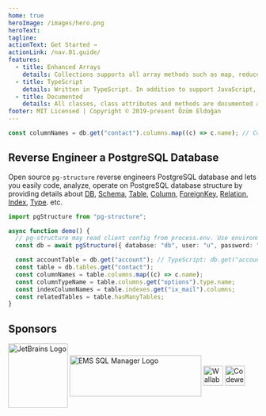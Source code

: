 ```yaml
---
home: true
heroImage: /images/hero.png
heroText:
tagline:
actionText: Get Started →
actionLink: /nav.01.guide/
features:
  - title: Enhanced Arrays
    details: Collections supports all array methods such as map, reduce, forEach() as well as direct access methods such as get.
  - title: TypeScript
    details: Written in TypeScript. In addition to support JavaScript, all typings are available in TypeScript.
  - title: Documented
    details: All classes, class attributes and methods are documented and available via documentation web site.
footer: MIT Licensed | Copyright © 2019-present Özüm Eldoğan
---
```


```ts
const columnNames = db.get("contact").columns.map((c) => c.name); // Column names of `public.contact` table.
```

## Reverse Engineer a PostgreSQL Database

Open source `pg-structure` reverse engineers PostgreSQL database and lets you easily code, analyze, operate on PostgreSQL database structure by providing details about [DB](/nav.02.api/classes/db), [Schema](/nav.02.api/classes/schema), [Table](/nav.02.api/classes/table), [Column](/nav.02.api/classes/column), [ForeignKey](/nav.02.api/classes/foreignkey), [Relation](/nav.02.api/classes/relation), [Index](/nav.02.api/classes/index2), [Type](/nav.02.api/classes/type). etc.

```ts
import pgStructure from "pg-structure";

async function demo() {
  // pg-structure may read client config from process.env. Use environment variables for sensitive information such as passwords.
  const db = await pgStructure({ database: "db", user: "u", password: "pass" }, { includeSchemas: ["public"] });

  const accountTable = db.get("account"); // TypeScript: db.get("account") as Entity
  const table = db.tables.get("contact");
  const columnNames = table.columns.map((c) => c.name);
  const columnTypeName = table.columns.get("options").type.name;
  const indexColumnNames = table.indexes.get("ix_mail").columns;
  const relatedTables = table.hasManyTables;
}
```

## Sponsors

<a href="https://www.jetbrains.com/?from=pg-structure"><img src="/images/jetbrains.svg" width="120" height="130" alt="JetBrains Logo" align="middle" /></a>
<a href="https://www.sqlmanager.net"><img src="/images/sqlmanager.png" width="266" height="83" alt="EMS SQL Manager Logo" align="middle" /></a>
<a href="https://wallabyjs.com/"><img src="/images/wallabyjs.png"  height="40" alt="Wallaby.js Logo" align="middle" /></a>
<a href="https://www.codeweavers.com/"><img src="/images/codeweavers.png"  height="40" alt="Codeweavers Logo" align="middle" /></a>
